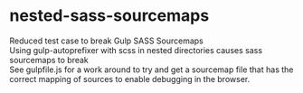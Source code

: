 # nested-sass-sourcemaps
Reduced test case to break Gulp SASS Sourcemaps  
Using gulp-autoprefixer with scss in nested directories causes sass sourcemaps to break  
See gulpfile.js for a work around to try and get a sourcemap file that has the correct mapping of sources to enable debugging in the browser.
